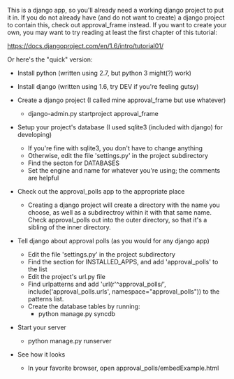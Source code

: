 This is a django app, so you'll already need a working django project to put it in. If you do not already have (and do not want to create) a django project to contain this, check out approval_frame instead. If you want to create your own, you may want to try reading at least the first chapter of this tutorial:

https://docs.djangoproject.com/en/1.6/intro/tutorial01/

Or here's the "quick" version:

* Install python (written using 2.7, but python 3 might(?) work)

* Install django (written using 1.6, try DEV if you're feeling gutsy)

* Create a django project (I called mine approval_frame but use whatever)
	* django-admin.py startproject approval_frame

* Setup your project's database (I used sqlite3 (included with django) for developing)
	* If you're fine with sqlite3, you don't have to change anything
	* Otherwise, edit the file 'settings.py' in the project subdirectory
	* Find the secton for DATABASES
	* Set the engine and name for whatever you're using; the comments are helpful

* Check out the approval_polls app to the appropriate place
	* Creating a django project will create a directory with the name you choose, as well as a subdirectroy within it with that same name. Check approval_polls out into the outer directory, so that it's a sibling of the inner directory.

* Tell django about approval polls (as you would for any django app)
	* Edit the file 'settings.py' in the project subdirectory
	* Find the section for INSTALLED_APPS, and add 'approval_polls' to the list
	* Edit the project's url.py file
	* Find urlpatterns and add 'url(r'^approval_polls/', include('approval_polls.urls', namespace="approval_polls")) to the patterns list.
	* Create the database tables by running:
		* python manage.py syncdb

* Start your server
	* python manage.py runserver

* See how it looks
	* In your favorite browser, open approval_polls/embedExample.html

